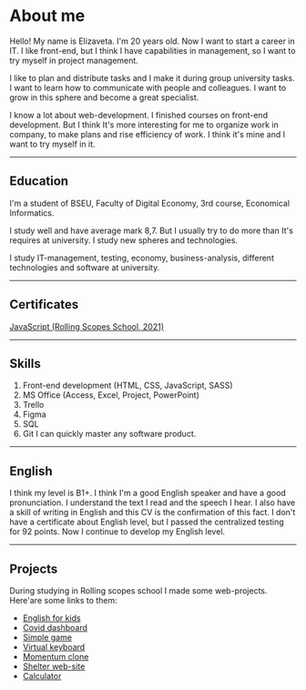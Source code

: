 # About me
Hello! My name is Elizaveta. I'm 20 years old. Now I want to start a career in IT. I like front-end, but I think I have capabilities in management, so I want to try myself in project management.

I like to plan and distribute tasks and I make it during group university tasks. I want to learn how to communicate with people and colleagues. I want to grow in this sphere and become a great specialist.

I know a lot about web-development. I finished courses on front-end development. But I think It's more interesting for me to organize work in company, to make plans and rise efficiency of work. I think it's mine and I want to try myself in it.
____
## Education
I'm a student of BSEU, Faculty of Digital Economy, 3rd course, Economical Informatics.

I study well and have average mark 8,7. But I usually try to do more than It's requires at university. I study new spheres and technologies.

I study IT-management, testing, economy, business-analysis, different technologies and software at university.
____
## Certificates
[JavaScript (Rolling Scopes School, 2021)](https://app.rs.school/certificate/ucnowxb2)
____
## Skills
1. Front-end development (HTML, CSS, JavaScript, SASS)
2. MS Office (Access, Excel, Project, PowerPoint)
3. Trello
4. Figma
5. SQL
6. Git
I can quickly master any software product.
____
## English
I think my level is B1+. I think I'm a good English speaker and have a good pronunciation. I understand the text I read and the speech I hear. I also have a skill of writing in English and this CV is the confirmation of this fact. I don't have a certificate about English level, but I passed the centralized testing for 92 points. Now I continue to develop my English level.
____
## Projects
During studying in Rolling scopes school I made some web-projects. Here'are some links to them: 
* [English for kids](https://rolling-scopes-school.github.io/elizavetapanasiuk-JS2020Q3/english-for-kids/)
* [Covid dashboard](https://rolling-scopes-school.github.io/elizavetapanasiuk-JS2020Q3/covid-dashboard/)
* [Simple game](https://rolling-scopes-school.github.io/elizavetapanasiuk-JS2020Q3/gem-puzzle/)
* [Virtual keyboard](https://rolling-scopes-school.github.io/elizavetapanasiuk-JS2020Q3/virtual-keyboard/)
* [Momentum clone](https://rolling-scopes-school.github.io/elizavetapanasiuk-JS2020Q3/momentum/)
* [Shelter web-site](https://rolling-scopes-school.github.io/elizavetapanasiuk-JS2020Q3/shelter/pages/main/main.html)
* [Calculator](https://rolling-scopes-school.github.io/elizavetapanasiuk-JS2020Q3/calculator/)
